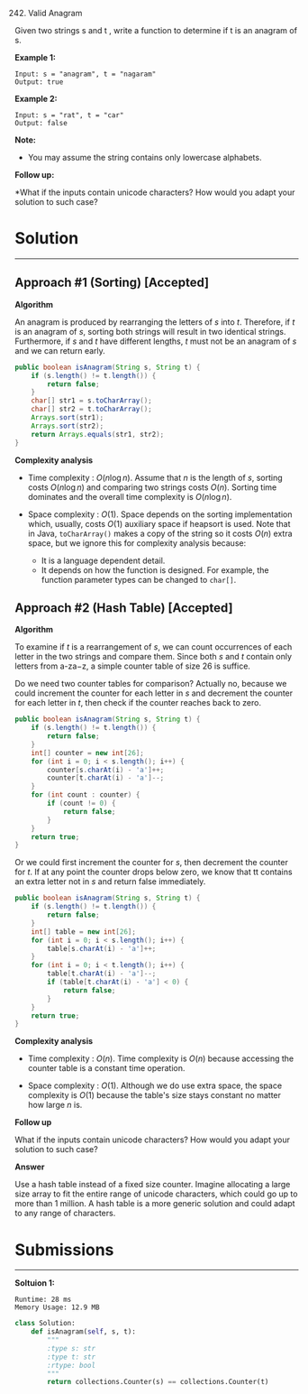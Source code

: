 242. Valid Anagram

Given two strings s and t , write a function to determine if t is an anagram of s.

**Example 1:**
```
Input: s = "anagram", t = "nagaram"
Output: true
```

**Example 2:**
```
Input: s = "rat", t = "car"
Output: false
```

**Note:**

* You may assume the string contains only lowercase alphabets.

**Follow up:**

*What if the inputs contain unicode characters? How would you adapt your solution to such case?

# Solution
---
## Approach #1 (Sorting) [Accepted]
**Algorithm**

An anagram is produced by rearranging the letters of $s$ into $t$. Therefore, if $t$ is an anagram of $s$, sorting both strings will result in two identical strings. Furthermore, if $s$ and $t$ have different lengths, $t$ must not be an anagram of $s$ and we can return early.

```java
public boolean isAnagram(String s, String t) {
    if (s.length() != t.length()) {
        return false;
    }
    char[] str1 = s.toCharArray();
    char[] str2 = t.toCharArray();
    Arrays.sort(str1);
    Arrays.sort(str2);
    return Arrays.equals(str1, str2);
}
```
**Complexity analysis**

* Time complexity : $O(n \log n)$. Assume that $n$ is the length of $s$, sorting costs $O(n \log n)$ and comparing two strings costs $O(n)$. Sorting time dominates and the overall time complexity is $O(n \log n)$.

* Space complexity : $O(1)$. Space depends on the sorting implementation which, usually, costs $O(1)$ auxiliary space if heapsort is used. Note that in Java, `toCharArray()` makes a copy of the string so it costs $O(n)$ extra space, but we ignore this for complexity analysis because:

    * It is a language dependent detail.
    * It depends on how the function is designed. For example, the function parameter types can be changed to `char[]`.

## Approach #2 (Hash Table) [Accepted]
**Algorithm**

To examine if $t$ is a rearrangement of $s$, we can count occurrences of each letter in the two strings and compare them. Since both $s$ and $t$ contain only letters from a-za−z, a simple counter table of size 26 is suffice.

Do we need two counter tables for comparison? Actually no, because we could increment the counter for each letter in $s$ and decrement the counter for each letter in $t$, then check if the counter reaches back to zero.

```java
public boolean isAnagram(String s, String t) {
    if (s.length() != t.length()) {
        return false;
    }
    int[] counter = new int[26];
    for (int i = 0; i < s.length(); i++) {
        counter[s.charAt(i) - 'a']++;
        counter[t.charAt(i) - 'a']--;
    }
    for (int count : counter) {
        if (count != 0) {
            return false;
        }
    }
    return true;
}
```

Or we could first increment the counter for $s$, then decrement the counter for $t$. If at any point the counter drops below zero, we know that tt contains an extra letter not in $s$ and return false immediately.

```java
public boolean isAnagram(String s, String t) {
    if (s.length() != t.length()) {
        return false;
    }
    int[] table = new int[26];
    for (int i = 0; i < s.length(); i++) {
        table[s.charAt(i) - 'a']++;
    }
    for (int i = 0; i < t.length(); i++) {
        table[t.charAt(i) - 'a']--;
        if (table[t.charAt(i) - 'a'] < 0) {
            return false;
        }
    }
    return true;
}
```

**Complexity analysis**

* Time complexity : $O(n)$. Time complexity is $O(n)$ because accessing the counter table is a constant time operation.

* Space complexity : $O(1)$. Although we do use extra space, the space complexity is $O(1)$ because the table's size stays constant no matter how large $n$ is.

**Follow up**

What if the inputs contain unicode characters? How would you adapt your solution to such case?

**Answer**

Use a hash table instead of a fixed size counter. Imagine allocating a large size array to fit the entire range of unicode characters, which could go up to more than 1 million. A hash table is a more generic solution and could adapt to any range of characters.

# Submissions
---
**Soltuion 1:**
```
Runtime: 28 ms
Memory Usage: 12.9 MB
```
```python
class Solution:
    def isAnagram(self, s, t):
        """
        :type s: str
        :type t: str
        :rtype: bool
        """
        return collections.Counter(s) == collections.Counter(t)
```